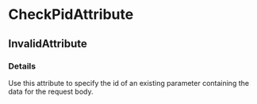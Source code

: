 ﻿---  
uid: Validator_8_10_3  
---

# CheckPidAttribute

## InvalidAttribute

### Details

Use this attribute to specify the id of an existing parameter containing the data for the request body.
